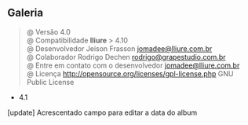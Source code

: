 Galeria
-------

> @ Versão 4.0 <br>
> @ Compatibilidade **lliure** > 4.10 <br>
> @ Desenvolvedor Jeison Frasson <jomadee@lliure.com.br> <br>
> @ Colaborador Rodrigo Dechen <rodrigo@grapestudio.com.br> <br>
> @ Entre em contato com o desenvolvedor <jomadee@lliure.com.br> <br>
> @ Licença http://opensource.org/licenses/gpl-license.php GNU Public License <br>

- 4.1 

[update] Acrescentado campo para editar a data do album